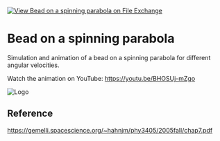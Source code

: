 [![View Bead on a spinning parabola on File Exchange](https://www.mathworks.com/matlabcentral/images/matlab-file-exchange.svg)](https://www.mathworks.com/matlabcentral/fileexchange/95878-bead-on-a-spinning-parabola)
# Bead on a spinning parabola
Simulation and animation of a bead on a spinning parabola for different angular velocities.

Watch the animation on YouTube: https://youtu.be/BHOSUj-mZgo

![Logo](https://www.mathworks.com/matlabcentral/mlc-downloads/downloads/4e980f4c-e7ce-4d4e-9d0c-6d8d5ebc9cb6/b76d0cf2-1fa5-4be5-bfd8-60bf24a046c8/images/1626278423.png)

## Reference

https://gemelli.spacescience.org/~hahnjm/phy3405/2005fall/chap7.pdf
